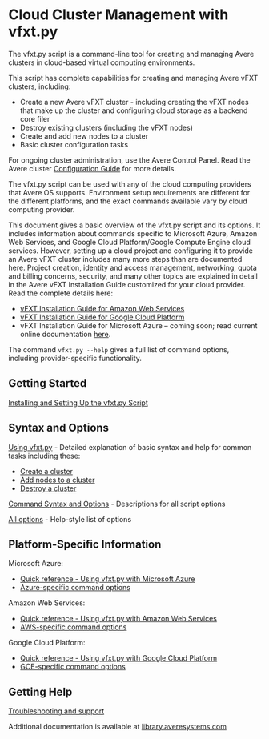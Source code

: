 # Cloud Cluster Management with vfxt.py

The vfxt.py script is a command-line tool for creating and managing Avere clusters in cloud-based virtual computing environments. 

This script has complete capabilities for creating and managing Avere vFXT clusters, including: 

* Create a new Avere vFXT cluster - including creating the vFXT nodes that make up the cluster and configuring cloud storage as a backend core filer
* Destroy existing clusters (including the vFXT nodes) 
* Create and add new nodes to a cluster
* Basic cluster configuration tasks

For ongoing cluster administration, use the Avere Control Panel. Read the Avere cluster [Configuration Guide](<http://library.averesystems.com/#operations>) for more details. 

The vfxt.py script can be used with any of the cloud computing providers that Avere OS supports. Environment setup requirements are different for the different platforms, and the exact commands available vary by cloud computing provider.

This document gives a basic overview of the vfxt.py script and its options. It includes information about commands specific to Microsoft Azure, Amazon Web Services, and Google Cloud Platform/Google Compute Engine cloud services. However, setting up a cloud project and configuring it to provide an Avere vFXT cluster includes many more steps than are documented here. Project creation, identity and access management, networking, quota and billing concerns, security, and many other topics are explained in detail in the Avere vFXT Installation Guide customized for your cloud provider. Read the complete details here: 

* [vFXT Installation Guide for Amazon Web Services](<http://library.averesystems.com/#vfxt>) 
* [vFXT Installation Guide for Google Cloud Platform](<http://library.averesystems.com/#vfxt>)
* vFXT Installation Guide for Microsoft Azure – coming soon; read current online documentation [here](<http://aka.ms/averedocs>). 

The command `vfxt.py --help` gives a full list of command options, including provider-specific functionality. 

## Getting Started

[Installing and Setting Up the vfxt.py Script](installation.md)

## Syntax and Options

[Using vfxt.py](using_vfxt_py.md) - Detailed explanation of basic syntax and help for common tasks including these: 

* [Create a cluster](using_vfxt_py.md#creating-a-cluster)
* [Add nodes to a cluster](using_vfxt_py.md#add-nodes-to-a-cluster)
* [Destroy a cluster](using_vfxt_py.md#destroy-a-cluster)

[Command Syntax and Options](syntax.md) - Descriptions for all script options

[All options](all_options.md) - Help-style list of options

## Platform-Specific Information

Microsoft Azure: 
* [Quick reference - Using vfxt.py with Microsoft Azure](azure_reference.md)
* [Azure-specific command options](azure_options.md)

Amazon Web Services: 

* [Quick reference - Using vfxt.py with Amazon Web Services](aws_reference.md)
* [AWS-specific command options](aws_options.md)

Google Cloud Platform: 

* [Quick reference - Using vfxt.py with Google Cloud Platform](gce_reference.md)
* [GCE-specific command options](gce_options.md)

## Getting Help

[Troubleshooting and support](troubleshooting.md)

Additional documentation is available at [library.averesystems.com](<http://library.averesystems.com/>) 




